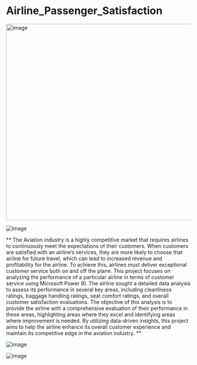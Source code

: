 # Airline_Passenger_Satisfaction
<img width="536" alt="image" src="https://github.com/predeanalyst/Airline_Passenger_Satisfaction/assets/93994545/eda97c82-a843-4384-84cc-e7af47b5acbc">

![image](https://github.com/predeanalyst/Airline_Passenger_Satisfaction/assets/93994545/1264d3be-c6b3-456b-9fa6-31b63004363f)

** The Aviation industry is a highly competitive market that requires
airlines to continuously meet the expectations of their customers.
When customers are satisfied with an airline’s services, they are
more likely to choose that airline for future travel, which can lead
to increased revenue and profitability for the airline. To achieve
this, airlines must deliver exceptional customer service both on and
off the plane.
This project focuses on analyzing the performance of a particular
airline in terms of customer service using Microsoft Power BI. The
airline sought a detailed data analysis to assess its performance in
several key areas, including cleanliness ratings, baggage handling
ratings, seat comfort ratings, and overall customer satisfaction
evaluations.
The objective of this analysis is to provide the airline with a
comprehensive evaluation of their performance in these areas,
highlighting areas where they excel and identifying areas where
improvement is needed. By utilizing data-driven insights, this
project aims to help the airline enhance its overall customer
experience and maintain its competitive edge in the aviation
industry. **

![image](https://github.com/predeanalyst/Airline_Passenger_Satisfaction/assets/93994545/8942e005-4d38-4bd7-941a-0e7b3c2e9b3d)

![image](https://github.com/predeanalyst/Airline_Passenger_Satisfaction/assets/93994545/cbba7d81-6b9c-403c-9beb-87eb86b851b9)



